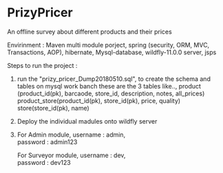 # PrizyPricer



An offline survey about different products and their prices

Envirinment : 
Maven multi module porject, spring (security, ORM, MVC, Transactions, AOP), hibernate, Mysql-database, wildfly-11.0.0 server, jsps

Steps to run the project : 

1. run the "prizy_pricer_Dump20180510.sql", to create the schema and tables on mysql work banch
  these are the 3 tables like..,
  product (product_id(pk), barcaode, store_id, description, notes, all_prices)
  product_store(product_id(pk), store_id(pk), price, quality)
  store(store_id(pk), name)

2. Deploy the individual madules onto wildfly server 

3. For Admin module, username : admin,  
                     password : admin123
                     
   For Surveyor module, username : dev,  
                        password : dev123
